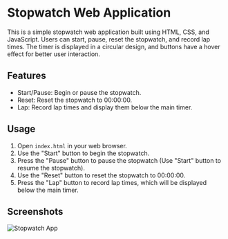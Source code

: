 # Stopwatch Web Application

This is a simple stopwatch web application built using HTML, CSS, and JavaScript. Users can start, pause, reset the stopwatch, and record lap times. The timer is displayed in a circular design, and buttons have a hover effect for better user interaction.

## Features

- Start/Pause: Begin or pause the stopwatch.
- Reset: Reset the stopwatch to 00:00:00.
- Lap: Record lap times and display them below the main timer.

## Usage

1. Open `index.html` in your web browser.
2. Use the "Start" button to begin the stopwatch.
3. Press the "Pause" button to pause the stopwatch (Use "Start" button to resume the stopwatch).
4. Use the "Reset" button to reset the stopwatch to 00:00:00.
5. Press the "Lap" button to record lap times, which will be displayed below the main timer.

## Screenshots

![Stopwatch App](https://github.com/Kruthi1907/PRODIGY_WD_02/assets/119157166/9d591f1e-a952-4b41-9852-77ab285eae99)
